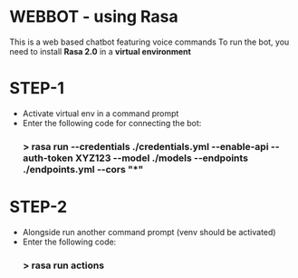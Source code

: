 # WEBBOT - using Rasa

This is a web based chatbot featuring voice commands 
To run the bot, you need to install **Rasa 2.0** in a **virtual environment**

# STEP-1
- Activate virtual env in a command prompt 
- Enter the following code for connecting the bot:
     ### > rasa run --credentials ./credentials.yml  --enable-api --auth-token XYZ123 --model ./models --endpoints ./endpoints.yml --cors "*"
# STEP-2
- Alongside run another command prompt (venv should be activated)
- Enter the following code:  
     ### > rasa run actions
